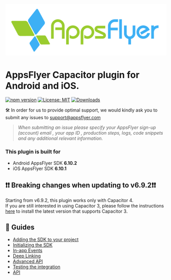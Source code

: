 <img src="https://raw.githubusercontent.com/AppsFlyerSDK/appsflyer-capacitor-plugin/main/assets/AFLogo_primary.png"  width="600" > 

# AppsFlyer Capacitor plugin for Android and iOS.


[![npm version](https://badge.fury.io/js/appsflyer-capacitor-plugin.svg)](https://badge.fury.io/js/appsflyer-capacitor-plugin)
[![License: MIT](https://img.shields.io/badge/License-MIT-blue.svg)](https://opensource.org/licenses/MIT) 
[![Downloads](https://img.shields.io/npm/dm/appsflyer-capacitor-plugin)](https://www.npmjs.com/package/appsflyer-capacitor-plugin)

🛠 In order for us to provide optimal support, we would kindly ask you to submit any issues to support@appsflyer.com

> *When submitting an issue please specify your AppsFlyer sign-up (account) email , your app ID , production steps, logs, code snippets and any additional relevant information.*


### <a id="plugin-build-for"> This plugin is built for

- Android AppsFlyer SDK **6.10.2**
- iOS AppsFlyer SDK **6.10.1**

## <a id="breaking-changes"> 	❗❗ Breaking changes when updating to v6.9.2❗❗
Starting from v6.9.2, this plugin works only with Capacitor 4. </br>
If you are still interested in using Capacitor 3, please follow the instructions [here](/docs/Installation.md#cap3) to install the latest version that supports Capacitor 3.


<!---

## <a id="migration"> ⏩ Migration 
  
✏️✏️ Migration guided if needed✏️✏️ 
-->

 ##  📖 Guides
- [Adding the SDK to your project](/docs/Installation.md)
- [Initializing the SDK](/docs/BasicIntegration.md)
- [In-app Events](/docs/InAppEvents.md)
- [Deep Linking](/docs/DeepLink.md)
- [Advanced API](/docs/AdvancedAPI.md)
- [Testing the integration](/docs/Testing.md)
- [API](/docs/API.md)
